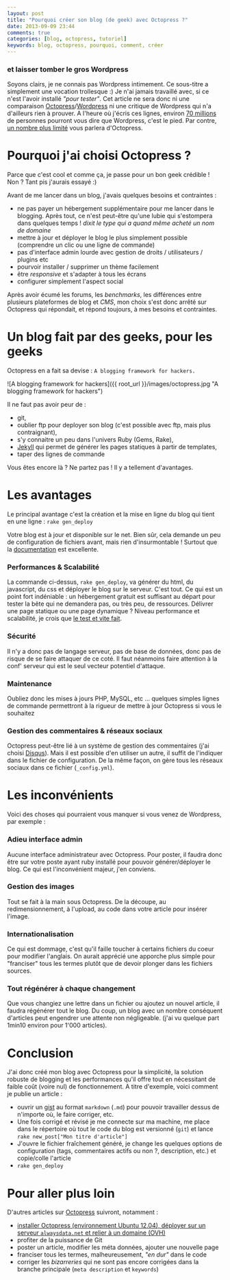 ```yaml
---
layout: post
title: "Pourquoi créer son blog (de geek) avec Octopress ?"
date: 2013-09-09 23:44
comments: true
categories: [blog, octopress, tutoriel]
keywords: blog, octopress, pourquoi, comment, créer
---
```

### et laisser tomber le gros Wordpress

Soyons clairs, je ne connais pas Wordpress intimement. Ce sous-titre a simplement une vocation trollesque :)
Je n'ai jamais travaillé avec, si ce n'est l'avoir installé *"pour tester"*. Cet article ne sera donc ni une comparaison [Octopress](http://octopress.org/)/[Wordpress](http://wordpress.com/) ni une critique de Wordpress qui n'a d'ailleurs rien à prouver. A l'heure où j'écris ces lignes, environ [70 millions](http://en.wordpress.com/stats/) de personnes pourront vous dire que Wordpress, c'est le pied. Par contre, [un nombre plus limité](https://github.com/imathis/octopress/wiki/Octopress-Sites) vous parlera d'Octopress.
<!--more-->
# Pourquoi j'ai choisi Octopress ?
Parce que c'est cool et comme ça, je passe pour un bon geek crédible ! Non ? Tant pis j'aurais essayé :)

Avant de me lancer dans un blog, j'avais quelques besoins et contraintes :

- ne pas payer un hébergement supplémentaire pour me lancer dans le blogging. Après tout, ce n'est peut-être qu'une lubie qui s'estompera dans quelques temps ! *dixit le type qui a quand même acheté un nom de domaine*
- mettre à jour et déployer le blog le plus simplement possible (comprendre un clic ou une ligne de commande)
- pas d'interface admin lourde avec gestion de droits / utilisateurs / plugins etc
- pourvoir installer / supprimer un thème facilement
- être *responsive* et s'adapter à tous les écrans
- configurer simplement l'aspect social

Après avoir écumé les forums, les *benchmarks*, les différences entre plusieurs plateformes de blog et *CMS*, mon choix s'est donc arrêté sur Octopress qui répondait, et répond toujours, à mes besoins et contraintes.

# Un blog fait par des geeks, pour les geeks
Octopress en a fait sa devise : `A blogging framework for hackers.`

![A blogging framework for hackers]({{ root_url }}/images/octopress.jpg "A blogging framework for hackers")

Il ne faut pas avoir peur de : 

- git, 
- oublier ftp pour deployer son blog (c'est possible avec ftp, mais plus contraignant), 
- s'y connaitre un peu dans l'univers Ruby (Gems, Rake),
- [Jekyll](https://github.com/mojombo/jekyll) qui permet de générer les pages statiques à partir de templates,
- taper des lignes de commande

Vous êtes encore là ? Ne partez pas ! Il y a tellement d'avantages.

# Les avantages
Le principal avantage c'est la création et la mise en ligne du blog qui tient en une ligne : `rake gen_deploy`

Votre blog est à jour et disponible sur le net. Bien sûr, cela demande un peu de configuration de fichiers avant, mais rien d'insurmontable ! Surtout que la [documentation](http://octopress.org/docs/) est excellente.

### Performances & Scalabilité
La commande ci-dessus, `rake gen_deploy`, va générer du html, du javascript, du css et déployer le blog sur le serveur. C'est tout. Ce qui est un point fort indéniable : un hébergement gratuit est suffisant au départ pour tester la bête qui ne demandera pas, ou très peu, de ressources. Délivrer une page statique ou une page dynamique ? Niveau performance et scalabilité, je crois que [le test et vite fait](http://jason.pureconcepts.net/2013/01/benchmark-octopress-wordpress/).

### Sécurité
Il n'y a donc pas de langage serveur, pas de base de données, donc pas de risque de se faire attaquer de ce coté. Il faut néanmoins faire attention à la conf' serveur qui est le seul vecteur potentiel d'attaque.

### Maintenance
Oubliez donc les mises à jours PHP, MySQL, etc ... quelques simples lignes de commande permettront à la rigueur de mettre à jour Octopress si vous le souhaitez

### Gestion des commentaires & réseaux sociaux
Octopress peut-être lié à un système de gestion des commentaires (j'ai choisi [Disqus](http://www.disqus.com/)). Mais il est possible d'en utiliser un autre, il suffit de l'indiquer dans le fichier de configuration. De la même façon, on gère tous les réseaux sociaux dans ce fichier (`_config.yml`).

# Les inconvénients
Voici des choses qui pourraient vous manquer si vous venez de Wordpress, par exemple :

### Adieu interface admin
Aucune interface administrateur avec Octopress. Pour poster, il faudra donc être sur votre poste ayant ruby installé pour pouvoir générer/déployer le blog. Ce qui est l'inconvénient majeur, j'en conviens.

### Gestion des images
Tout se fait à la main sous Octopress. De la découpe, au redimensionnement, à l'upload, au code dans votre article pour insérer l'image.

### Internationalisation
Ce qui est dommage, c'est qu'il faille toucher à certains fichiers du coeur pour modifier l'anglais. On aurait apprécié une apporche plus simple pour "franciser" tous les termes plutôt que de devoir plonger dans les fichiers sources.

### Tout régénérer à chaque changement
Que vous changiez une lettre dans un fichier ou ajoutez un nouvel article, il faudra régénérer tout le blog. Du coup, un blog avec un nombre conséquent d'articles peut engendrer une attente non négligeable. (j'ai vu quelque part 1min10 environ pour 1'000 articles).

# Conclusion
J'ai donc créé mon blog avec Octopress pour la simplicité, la solution robuste de blogging et les performances qu'il offre tout en nécessitant de faible coût (voire nul) de fonctionnement. A titre d'exemple, voici comment je publie un article :

- ouvrir un [gist](https://gist.github.com/) au format `markdown` (`.md`) pour pouvoir travailler dessus de n'importe où, le faire corriger, etc.
- Une fois corrigé et révisé je me connecte sur ma machine, me place dans le répertoire où tout le code du blog est versionné (`git`) et lance `rake new_post["Mon titre d'article"]`
- J'ouvre le fichier fraîchement généré, je change les quelques options de configuration (tags, commentaires actifs ou non ?, description, etc.) et copie/colle l'article
- `rake gen_deploy`

# Pour aller plus loin
D'autres articles sur [Octopress]({{site.url}}/blog/categories/octopress/) suivront, notamment :

- [installer Octopress (environnement Ubuntu 12.04), déployer sur un serveur `alwaysdata.net` et relier à un domaine (OVH)]({{site.url}}/blog/2013/11/06/comment-creer-et-mettre-en-ligne-un-blog-avec-octopress/)
- profiter de la puissance de Git
- poster un article, modifier les méta données, ajouter une nouvelle page
- franciser tous les termes, malheureusement, *"en dur"* dans le code
- corriger les *bizarreries* qui ne sont pas encore corrigées dans la branche principale (`meta description` et `keywords`)